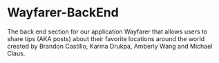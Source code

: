 # Wayfarer-BackEnd
The back end section for our application Wayfarer that allows users to share tips (AKA posts) about their favorite locations around the world created by Brandon Castillo, Karma Drukpa, Amberly Wang and Michael Claus.
